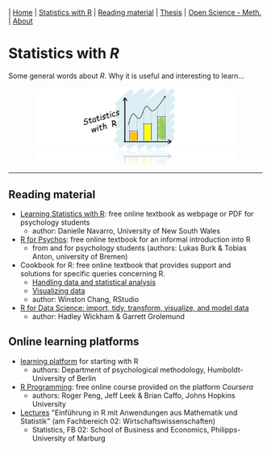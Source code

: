| [Home](https://psych-methods.github.io/index) | [Statistics with R](https://psych-methods.github.io/R_reading_material) | [Reading material](https://psych-methods.github.io/reading_material) | [Thesis](https://psych-methods.github.io/thesis) | [Open Science - Meth.](https://psych-methods.github.io/OS_prereg_repl) | [About](https://psych-methods.github.io/about)

# Statistics with *R*

Some general words about *R*. Why it is useful and interesting to learn...

<p align = "center">
<img align="center" src="https://raw.githubusercontent.com/psych-methods/psych-methods.github.io/master/graphics/graphic_statistics_R.png" width="400" />
</p>

---

## Reading material

  + [Learning Statistics with R](https://learningstatisticswithr.com/): free online textbook as webpage or PDF for psychology students
      + author: Danielle Navarro, University of New South Wales
  + [R for Psychos](https://r-intro.tadaa-data.de/book/): free online textbook for an informal introduction into R 
    + from and for psychology students (authors: Lukas Burk & Tobias Anton, university of Bremen)
  + Cookbook for R: free online textbook that provides support and solutions for specific queries concerning R.  
    + [Handling data and statistical analysis](http://www.cookbook-r.com/)
    + [Visualizing data](https://r-graphics.org/)
    + author: Winston Chang, RStudio
  + [R for Data Science: import, tidy, transform, visualize, and model data](https://r4ds.had.co.nz/)
    + author: Hadley Wickham & Garrett Grolemund

## Online learning platforms

  + [learning platform](http://methods-berlin.com/de/r-lernplattform/) for starting with R 
      + authors: Department of psychological methodology, Humboldt-University of Berlin
  + [R Programming](https://www.coursera.org/learn/r-programming): free online course provided on the platform *Coursera*
      + authors: Roger Peng, Jeff Leek & Brian Caffo, Johns Hopkins University
  + [Lectures](https://www.uni-marburg.de/de/fb02/professuren/qm/statistik/lehre/bachelor/einfuehrung-in-r-mit-anwendungen-aus-der-statistik-und-mathematik) "Einführung in R mit Anwendungen aus Mathematik und Statistik" (am Fachbereich 02: Wirtschaftswissenschaften)
      + Statistics, FB 02: School of Business and Economics, Philipps-University of Marburg
